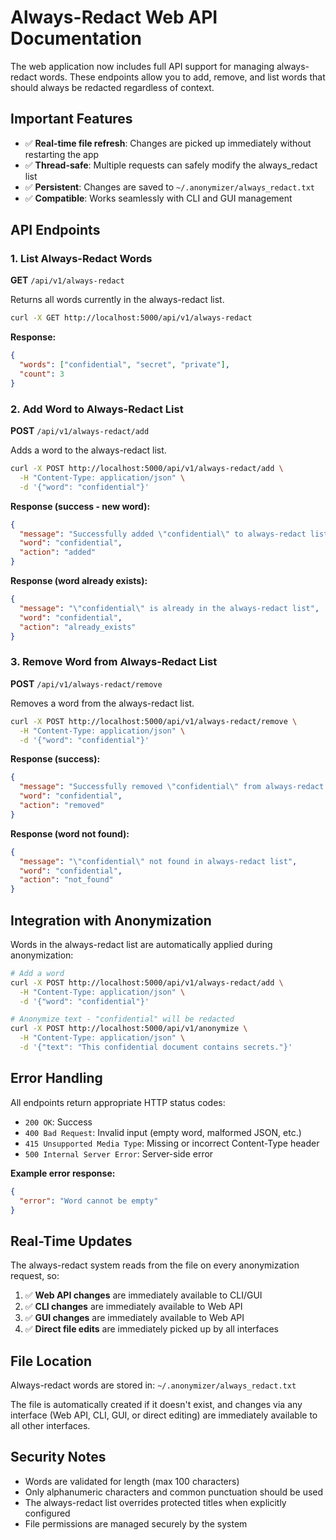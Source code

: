 # Always-Redact Web API Documentation

The web application now includes full API support for managing always-redact words. These endpoints allow you to add, remove, and list words that should always be redacted regardless of context.

## Important Features

- ✅ **Real-time file refresh**: Changes are picked up immediately without restarting the app
- ✅ **Thread-safe**: Multiple requests can safely modify the always_redact list
- ✅ **Persistent**: Changes are saved to `~/.anonymizer/always_redact.txt`
- ✅ **Compatible**: Works seamlessly with CLI and GUI management

## API Endpoints

### 1. List Always-Redact Words

**GET** `/api/v1/always-redact`

Returns all words currently in the always-redact list.

```bash
curl -X GET http://localhost:5000/api/v1/always-redact
```

**Response:**
```json
{
  "words": ["confidential", "secret", "private"],
  "count": 3
}
```

### 2. Add Word to Always-Redact List

**POST** `/api/v1/always-redact/add`

Adds a word to the always-redact list.

```bash
curl -X POST http://localhost:5000/api/v1/always-redact/add \
  -H "Content-Type: application/json" \
  -d '{"word": "confidential"}'
```

**Response (success - new word):**
```json
{
  "message": "Successfully added \"confidential\" to always-redact list",
  "word": "confidential",
  "action": "added"
}
```

**Response (word already exists):**
```json
{
  "message": "\"confidential\" is already in the always-redact list",
  "word": "confidential", 
  "action": "already_exists"
}
```

### 3. Remove Word from Always-Redact List

**POST** `/api/v1/always-redact/remove`

Removes a word from the always-redact list.

```bash
curl -X POST http://localhost:5000/api/v1/always-redact/remove \
  -H "Content-Type: application/json" \
  -d '{"word": "confidential"}'
```

**Response (success):**
```json
{
  "message": "Successfully removed \"confidential\" from always-redact list",
  "word": "confidential",
  "action": "removed"
}
```

**Response (word not found):**
```json
{
  "message": "\"confidential\" not found in always-redact list",
  "word": "confidential",
  "action": "not_found"
}
```

## Integration with Anonymization

Words in the always-redact list are automatically applied during anonymization:

```bash
# Add a word
curl -X POST http://localhost:5000/api/v1/always-redact/add \
  -H "Content-Type: application/json" \
  -d '{"word": "confidential"}'

# Anonymize text - "confidential" will be redacted
curl -X POST http://localhost:5000/api/v1/anonymize \
  -H "Content-Type: application/json" \
  -d '{"text": "This confidential document contains secrets."}'
```

## Error Handling

All endpoints return appropriate HTTP status codes:

- `200 OK`: Success
- `400 Bad Request`: Invalid input (empty word, malformed JSON, etc.)
- `415 Unsupported Media Type`: Missing or incorrect Content-Type header
- `500 Internal Server Error`: Server-side error

**Example error response:**
```json
{
  "error": "Word cannot be empty"
}
```

## Real-Time Updates

The always-redact system reads from the file on every anonymization request, so:

1. ✅ **Web API changes** are immediately available to CLI/GUI
2. ✅ **CLI changes** are immediately available to Web API
3. ✅ **GUI changes** are immediately available to Web API
4. ✅ **Direct file edits** are immediately picked up by all interfaces

## File Location

Always-redact words are stored in: `~/.anonymizer/always_redact.txt`

The file is automatically created if it doesn't exist, and changes via any interface (Web API, CLI, GUI, or direct editing) are immediately available to all other interfaces.

## Security Notes

- Words are validated for length (max 100 characters)
- Only alphanumeric characters and common punctuation should be used
- The always-redact list overrides protected titles when explicitly configured
- File permissions are managed securely by the system